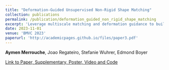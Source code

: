 ```yaml
---
title: "Deformation-Guided Unsupervised Non-Rigid Shape Matching"
collection: publications
permalink: /publication/deformation_guided_non_rigid_shape_matching
excerpt: 'Leverage multiscale matching and deformation guidance to build a data-driven and unsupervised method to solve for non rigid shape matching that genralises to raw 3D scans.'
date: 2023-11-01
venue: 'BMVC 2023'
paperurl: 'http://academicpages.github.io/files/paper3.pdf'
---
```

**Aymen Merrouche**, Joao Regateiro, Stefanie Wuhrer, Edmond Boyer

[Link to Paper, Supplementary, Poster, Video and Code]([http://academicpages.github.io/files/paper3.pdf](https://proceedings.bmvc2023.org/417/))
